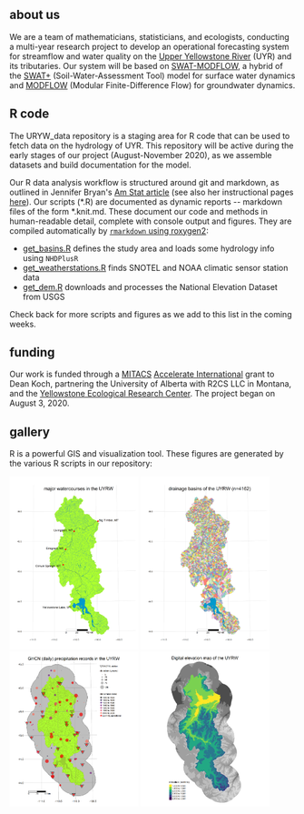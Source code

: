 ## about us

We are a team of mathematicians, statisticians, and ecologists, conducting a multi-year research project to develop an operational forecasting system for streamflow and water quality on the [Upper Yellowstone River](http://fwp.mt.gov/mtoutdoors/images/Storyimages/2017/UpperYellowstoneMap.jpg) (UYR) and its tributaries. Our system will be based on [SWAT-MODFLOW](https://www.sciencedirect.com/science/article/abs/pii/S136481521930893X?via%3Dihub), a hybrid of the [SWAT+](https://swatplus.gitbook.io/docs/) (Soil-Water-Assessment Tool) model for surface water dynamics and [MODFLOW](https://www.usgs.gov/mission-areas/water-resources/science/modflow-and-related-programs?qt-science_center_objects=0#qt-science_center_objects) (Modular Finite-Difference Flow) for groundwater dynamics. 

## R code

The URYW_data repository is a staging area for R code that can be used to fetch data on the hydrology of UYR. This repository will be active during the early stages of our project (August-November 2020), as we assemble datasets and build documentation for the model.

Our R data analysis workflow is structured around git and markdown, as outlined in Jennifer Bryan's [Am Stat article](https://amstat.tandfonline.com/doi/abs/10.1080/00031305.2017.1399928) (see also her instructional pages [here](https://happygitwithr.com/)). Our scripts (\*.R) are documented as dynamic reports -- markdown files of the form \*.knit.md. These document our code and methods in human-readable detail, complete with console output and figures. They are compiled automatically by [`rmarkdown` using roxygen2](https://rmarkdown.rstudio.com/articles_report_from_r_script.html):

* [get_basins.R](https://github.com/deankoch/URYW_data/blob/master/get_basins.knit.md)
defines the study area and loads some hydrology info using `NHDPlusR`
* [get_weatherstations.R](https://github.com/deankoch/URYW_data/blob/master/get_weatherstations.knit.md)
finds SNOTEL and NOAA climatic sensor station data
* [get_dem.R](https://github.com/deankoch/URYW_data/blob/master/get_dem.knit.md)
downloads and processes the National Elevation Dataset from USGS

Check back for more scripts and figures as we add to this list in the coming weeks. 

## funding

Our work is funded through a [MITACS](https://www.mitacs.ca/en/about) [Accelerate International](https://www.mitacs.ca/en/programs/accelerate/mitacs-accelerate-international) grant to Dean Koch, partnering the University of Alberta with R2CS LLC in Montana, and the [Yellowstone Ecological Research Center](https://www.yellowstoneresearch.org/yerc-lab). The project began on August 3, 2020.

## gallery

R is a powerful GIS and visualization tool. These figures are generated by the various R scripts in our repository:

<img src="https://raw.githubusercontent.com/deankoch/URYW_data/master/graphics/uyrw_flowlines.png" width="45%"></img> <img src="https://raw.githubusercontent.com/deankoch/URYW_data/master/graphics/uyrw_basins.png" width="45%"></img> <img 
src="https://raw.githubusercontent.com/deankoch/URYW_data/master/graphics/weatherstation_sites.png" width="45%"></img> <img src="https://raw.githubusercontent.com/deankoch/URYW_data/master/graphics/dem.png" width="45%"></img> 

